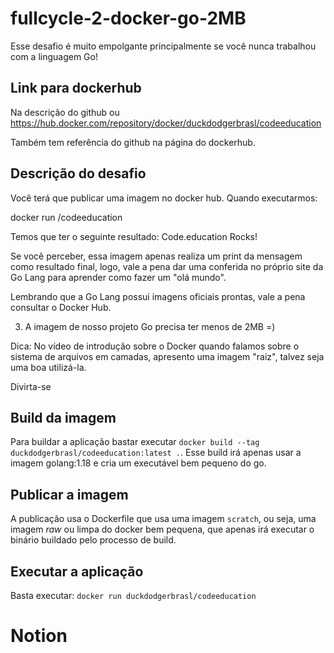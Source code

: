 # fullcycle-2-docker-go-2MB
Esse desafio é muito empolgante principalmente se você nunca trabalhou com a linguagem Go!

## Link para dockerhub
Na descrição do github ou
https://hub.docker.com/repository/docker/duckdodgerbrasl/codeeducation

Também tem referência do github na página do dockerhub.

## Descrição do desafio
Você terá que publicar uma imagem no docker hub. Quando executarmos:

docker run <seu-user>/codeeducation

Temos que ter o seguinte resultado: Code.education Rocks!

Se você perceber, essa imagem apenas realiza um print da mensagem como resultado final, logo, vale a pena dar uma conferida no próprio site da Go Lang para aprender como fazer um "olá mundo".

Lembrando que a Go Lang possui imagens oficiais prontas, vale a pena consultar o Docker Hub.

3) A imagem de nosso projeto Go precisa ter menos de 2MB =)

Dica: No vídeo de introdução sobre o Docker quando falamos sobre o sistema de arquivos em camadas, apresento uma imagem "raiz", talvez seja uma boa utilizá-la.

Divirta-se

## Build da imagem
Para buildar a aplicação bastar executar `docker build --tag duckdodgerbrasl/codeeducation:latest .`.
Esse build irá apenas usar a imagem golang:1.18 e cria um executável bem pequeno do go.

## Publicar a imagem
A publicação usa o Dockerfile que usa uma imagem `scratch`, ou seja, uma imagem _raw_ ou limpa do docker bem pequena, que apenas irá executar o binário buildado pelo processo de build.

## Executar a aplicação
Basta executar:
`docker run duckdodgerbrasl/codeeducation`



# Notion
